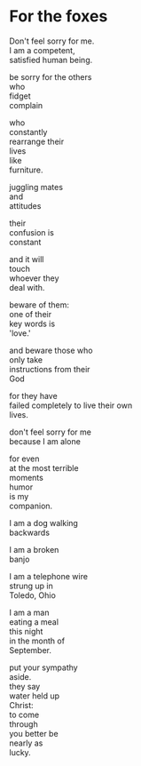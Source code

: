# For the foxes

Don't feel sorry for me.  
I am a competent,         
satisfied human being.    
                          
be sorry for the others   
who                       
fidget                    
complain                  
                          
who                       
constantly                
rearrange their           
lives                     
like                      
furniture.                
                          
juggling mates            
and                       
attitudes                 
                          
their                     
confusion is              
constant                  
                          
and it will               
touch                     
whoever they              
deal with.                
                          
beware of them:           
one of their              
key words is              
'love.'                   
                          
and beware those who      
only take                 
instructions from their   
God                       
                          
for they have             
failed completely to live their own  
lives.                    
                          
don't feel sorry for me   
because I am alone        
                          
for even                  
at the most terrible      
moments                   
humor                     
is my                     
companion.                
                          
I am a dog walking        
backwards                 
                          
I am a broken             
banjo                     
                          
I am a telephone wire     
strung up in              
Toledo, Ohio              
                          
I am a man                
eating a meal             
this night                
in the month of           
September.                
                          
put your sympathy         
aside.                    
they say                  
water held up             
Christ:                   
to come                   
through                   
you better be             
nearly as                 
lucky.                    
  
